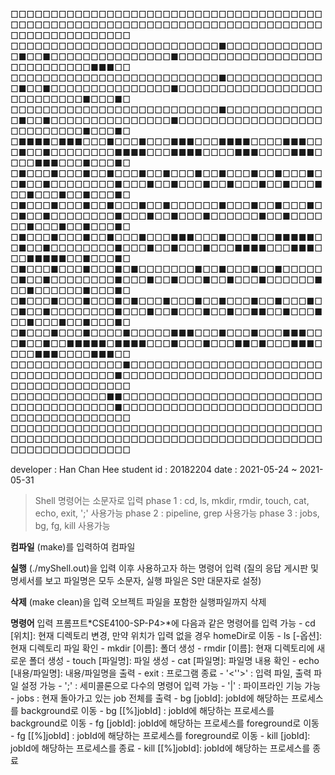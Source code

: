 □□□□□□□□□□□□□□□□□□□□□□□□□□□□□□□□□□□□□□□□□□□□□□□□□□□□□□□□□□□□□□□□□□□□□□□□□□□□□□□□□□□□□□□□□□□□□
□□□□□□□□□□□□□□□□□□□□□□□□□□■□□□□□□□□□□□□□■□□■□□□□□□□□□□□□□□□■□□□□□□□□□□□□□□□□□□□□□□□□□□□□■■■□□
□□□□□□□□□□□□□□□□□□□□□□□□□□■□□□□□□□□□□□□□■□□■□□□□□□□□□□□□□□□■□□□□□□□□□□□□□□□□□□□□□□□□□□□■□□□■□
□□□□□□□□□□□□□□□□□□□□□□□□□□■□□□□□□□□□□□□□■□□■□□□□□□□□□□□□□□□■□□□□□□□□□□□□□□□□□□□□□□□□□□□■□□□■□
□■■■■□■■■□□□■□□□■□□□■■■□□□■■■■□□□□■■■□□□■□□■□□□□□□□□■■■■□□□■■■■□□□□■■■□□□□■■■□□□□■■■□□□■□□□■□
□■□□□■□□□■□□■□□□■□□■□□□■□□■□□□■□□■□□□■□□■□□■□□□□□□□□■□□□■□□■□□□■□□■□□□■□□■□□□■□□■□□□■□□■□□□■□
□■□□□■□□□■□□■□□□■□□■□□□□□□■□□□■□□■□□□■□□■□□■□□□□□□□□■□□□■□□■□□□■□□□□□□■□□■□□□□□□■□□□■□□■□□□■□
□■□□□■□□□■□□■□□□■□□□■■■□□□■□□□■□□■■■■■□□■□□■□□□□□□□□■□□□■□□■□□□■□□□■■■■□□□■■■□□□■■■■■□□■□□□■□
□■□□□■□□□■□□□■□■□□□□□□□■□□■□□□■□□■□□□□□□■□□■□□□□□□□□■□□□■□□■□□□■□□■□□□■□□□□□□■□□■□□□□□□■□□□■□
□■□□□■□□□■□□□■□■□□□■□□□■□□■□□□■□□■□□□■□□■□□■□□□□□□□□■□□□■□□■□□□■□□■□□■■□□■□□□■□□■□□□■□□■□□□■□
□■□□□■□□□■□□□□■□□□□□■■■□□□■□□□■□□□■■■□□□■□□■□□■■■■■□■■■■□□□■□□□■□□□■■□■□□□■■■□□□□■■■□□□□■■■□□
□□□□□□□□□□□□□□■□□□□□□□□□□□□□□□□□□□□□□□□□□□□□□□□□□□□□■□□□□□□□□□□□□□□□□□□□□□□□□□□□□□□□□□□□□□□□□
□□□□□□□□□□□□■■□□□□□□□□□□□□□□□□□□□□□□□□□□□□□□□□□□□□□□■□□□□□□□□□□□□□□□□□□□□□□□□□□□□□□□□□□□□□□□□
□□□□□□□□□□□□□□□□□□□□□□□□□□□□□□□□□□□□□□□□□□□□□□□□□□□□□□□□□□□□□□□□□□□□□□□□□□□□□□□□□□□□□□□□□□□□□

developer : Han Chan Hee
student id : 20182204
date : 2021-05-24 ~ 2021-05-31

> Shell 명령어는 소문자로 입력
> phase 1 : cd, ls, mkdir, rmdir, touch, cat, echo, exit, ';' 사용가능
> phase 2 : pipeline, grep 사용가능
> phase 3 : jobs, bg, fg, kill 사용가능


**컴파일**
    (make)를 입력하여 컴파일

**실행**
    (./myShell.out)을 입력
    이후 사용하고자 하는 명령어 입력
    (질의 응답 게시판 및 명세서를 보고 파일명은 모두 소문자, 실행 파일은 S만 대문자로 설정)

**삭제**
    (make clean)을 입력
    오브젝트 파일을 포함한 실행파일까지 삭제

**명령어**
    입력 프롬프트*CSE4100-SP-P4>*에 다음과 같은 명령어를 입력 가능
    - cd [위치]: 현재 디렉토리 변경, 만약 위치가 입력 없을 경우 homeDir로 이동
    - ls [-옵션]: 현재 디렉토리 파일 확인
    - mkdir [이름]: 폴더 생성
    - rmdir [이름]: 현재 디렉토리에 새로운 폴더 생성
    - touch [파일명]: 파일 생성
    - cat [파일명]: 파일명 내용 확인
    - echo [내용/파일명]: 내용/파일명을 출력
    - exit : 프로그램 종료
    - '<''>' : 입력 파일, 출력 파일 설정 가능
    - ';' : 세미콜론으로 다수의 명령어 입력 가능
    - '|' : 파이프라인 기능 가능
    - jobs : 현재 돌아가고 있는 job 전체를 출력
    - bg [jobId]: jobId에 해당하는 프로세스를 background로 이동
    - bg [[%]jobId] : jobId에 해당하는 프로세스를 background로 이동
    - fg [jobId]: jobId에 해당하는 프로세스를 foreground로 이동
    - fg [[%]jobId] : jobId에 해당하는 프로세스를 foreground로 이동
    - kill [jobId]: jobId에 해당하는 프로세스를 종료
    - kill [[%]jobId]: jobId에 해당하는 프로세스를 종료